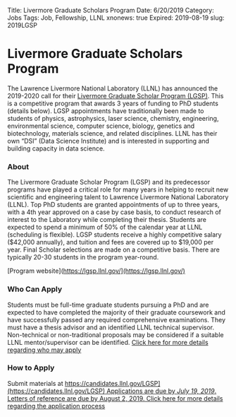 Title: Livermore Graduate Scholars Program
Date: 6/20/2019
Category: Jobs
Tags: Job, Fellowship, LLNL
xnonews: true
Expired: 2019-08-19
slug: 2019LGSP

# Livermore Graduate Scholars Program

The Lawrence Livermore National Laboratory (LLNL) has announced the 2019-2020 call for their [Livermore Graduate Scholar Program (LGSP)](https://lgsp.llnl.gov/). This is a competitive program that awards 3 years of funding to PhD students (details below). LGSP appointments have traditionally been made to students of physics, astrophysics, laser science, chemistry, engineering, environmental science, computer science, biology, genetics and biotechnology, materials science, and related disciplines. LLNL has their own “DSI” (Data Science Institute) and is interested in supporting and building capacity in data science.

### About
 
The Livermore Graduate Scholar Program (LGSP) and its predecessor programs have played a critical role for many years in helping to recruit new scientific and engineering talent to Lawrence Livermore National Laboratory (LLNL). Top PhD students are granted appointments of up to three years, with a 4th year approved on a case by case basis, to conduct research of interest to the Laboratory while completing their thesis. Students are expected to spend a minimum of 50% of the calendar year at LLNL (scheduling is flexible). LGSP students receive a highly competitive salary ($42,000 annually), and tuition and fees are covered up to $19,000 per year. Final Scholar selections are made on a competitive basis. There are typically 20-30 students in the program year-round.

[Program website](https://lgsp.llnl.gov/](https://lgsp.llnl.gov/)

### Who Can Apply

Students must be full-time graduate students pursuing a PhD and are expected to have completed the majority of their graduate coursework and have successfully passed any required comprehensive examinations. They must have a thesis advisor and an identified LLNL technical supervisor. Non-technical or non-traditional proposals may be considered if a suitable LLNL mentor/supervisor can be identified. [Click here for more details regarding who may apply](https://lgsp.llnl.gov/apply-for-livermore-graduate-scholar-program/lgsp-who-may-apply)

### How to Apply

Submit materials at [https://candidates.llnl.gov/LGSP](https://candidates.llnl.gov/LGSP)
Applications are due by *July 19, 2019*. Letters of reference are due by August 2, 2019.
Click here for more details regarding the application process](https://lgsp.llnl.gov/apply-for-livermore-graduate-scholar-program/lgsp-how-to-apply)